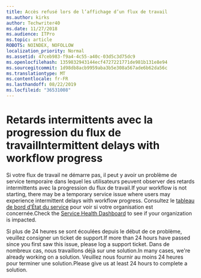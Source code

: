 ```yaml
---
title: Accès refusé lors de l’affichage d’un flux de travail
ms.author: kirks
author: Techwriter40
ms.date: 11/27/2018
ms.audience: ITPro
ms.topic: article
ROBOTS: NOINDEX, NOFOLLOW
localization_priority: Normal
ms.assetid: 47ceb983-f9a4-4c55-a40c-03d5c3d75dc9
ms.openlocfilehash: 1359832943144ecf4727221771de981b131e8e94
ms.sourcegitcommit: 1d98db8acb9959aba3b5e308a567ade6b62da56c
ms.translationtype: MT
ms.contentlocale: fr-FR
ms.lasthandoff: 08/22/2019
ms.locfileid: "36531008"
---
```

# <a name="intermittent-delays-with-workflow-progress"></a><span data-ttu-id="e324a-102">Retards intermittents avec la progression du flux de travail</span><span class="sxs-lookup"><span data-stu-id="e324a-102">Intermittent delays with workflow progress</span></span>

<span data-ttu-id="e324a-103">Si votre flux de travail ne démarre pas, il peut y avoir un problème de service temporaire dans lequel les utilisateurs peuvent observer des retards intermittents avec la progression du flux de travail.</span><span class="sxs-lookup"><span data-stu-id="e324a-103">If your workflow is not starting, there may be a temporary service issue where users may experience intermittent delays with workflow progress.</span></span> <span data-ttu-id="e324a-104">Consultez le [tableau de bord d’État du service]("https://admin.microsoft.com/AdminPortal/Home#/servicehealth) pour voir si votre organisation est concernée.</span><span class="sxs-lookup"><span data-stu-id="e324a-104">Check the [Service Health Dashboard]("https://admin.microsoft.com/AdminPortal/Home#/servicehealth) to see if your organization is impacted.</span></span> 

<span data-ttu-id="e324a-105">Si plus de 24 heures se sont écoulées depuis le début de ce problème, veuillez consigner un ticket de support.</span><span class="sxs-lookup"><span data-stu-id="e324a-105">If more than 24 hours have passed since you first saw this issue, please log a support ticket.</span></span> <span data-ttu-id="e324a-106">Dans de nombreux cas, nous travaillons déjà sur une solution.</span><span class="sxs-lookup"><span data-stu-id="e324a-106">In many cases, we're already working on a solution.</span></span> <span data-ttu-id="e324a-107">Veuillez nous fournir au moins 24 heures pour terminer une solution.</span><span class="sxs-lookup"><span data-stu-id="e324a-107">Please give us at least 24 hours to complete a solution.</span></span>


  

